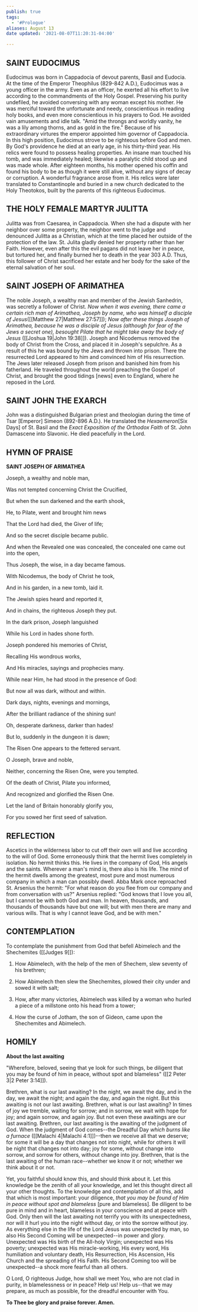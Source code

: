 ```yaml
---
publish: true
tags:
  - '#Prologue'
aliases: August 13
date updated: '2021-08-07T11:20:31-04:00'

---
```


## SAINT EUDOCIMUS

Eudocimus was born in Cappadocia of devout parents, Basil and Eudocia. At the time of the Emperor Theophilus (829-842 A.D.), Eudocimus was a young officer in the army. Even as an officer, he exerted all his effort to live according to the commandments of the Holy Gospel. Preserving his purity undefiled, he avoided conversing with any woman except his mother. He was merciful toward the unfortunate and needy, conscientious in reading holy books, and even more conscientious in his prayers to God. He avoided vain amusements and idle talk. "Amid the throngs and worldly vanity, he was a lily among thorns, and as gold in the fire." Because of his extraordinary virtures the emperor appointed him governor of Cappadocia. In this high position, Eudocimus strove to be righteous before God and men. By God's providence he died at an early age, in his thirty-third year. His relics were found to possess healing properties. An insane man touched his tomb, and was immediately healed; likewise a paralytic child stood up and was made whole. After eighteen months, his mother opened his coffin and found his body to be as though it were still alive, without any signs of decay or corruption. A wonderful fragrance arose from it. His relics were later translated to Constantinople and buried in a new church dedicated to the Holy Theotokos, built by the parents of this righteous Eudocimus.

## THE HOLY FEMALE MARTYR JULITTA

Julitta was from Caesarea, in Cappadocia. When she had a dispute with her neighbor over some property, the neighbor went to the judge and denounced Julitta as a Christian, which at the time placed her outside of the protection of the law. St. Julita gladly denied her property rather than her Faith. However, even after this the evil pagans did not leave her in peace, but tortured her, and finally burned her to death in the year 303 A.D. Thus, this follower of Christ sacrificed her estate and her body for the sake of the eternal salvation of her soul.

## SAINT JOSEPH OF ARIMATHEA

The noble Joseph, a wealthy man and member of the Jewish Sanhedrin, was secretly a follower of Christ. _Now when it was evening, there came a certain rich man of Arimathea, Joseph by name, who was himself a disciple of Jesus_([[Matthew 27|Matthew 27:57]]); _Now after these things Joseph of Arimathea, because he was a disciple of Jesus (although for fear of the Jews a secret one), besought Pilate that he might take away the body of Jesus_ ([[Joshua 19|John 19:38]]). Joseph and Nicodemus removed the body of Christ from the Cross, and placed it in Joseph's sepulchre. As a result of this he was bound by the Jews and thrown into prison. There the resurrected Lord appeared to him and convinced him of His resurrection. The Jews later released Joseph from prison and banished him from his fatherland. He traveled throughout the world preaching the Gospel of Christ, and brought the good tidings [news] even to England, where he reposed in the Lord.

## SAINT JOHN THE EXARCH

John was a distinguished Bulgarian priest and theologian during the time of Tsar [Emperor] Simeon (892-896 A.D.). He translated the _Hexaemeron_[Six Days] of St. Basil and the _Exact Exposition of the Orthodox Faith_ of St. John Damascene into Slavonic. He died peacefully in the Lord.

## HYMN OF PRAISE

**SAINT JOSEPH OF ARIMATHEA**

Joseph, a wealthy and noble man,

Was not tempted concerning Christ the Crucified,

But when the sun darkened and the earth shook,

He, to Pilate, went and brought him news

That the Lord had died, the Giver of life;

And so the secret disciple became public.

And when the Revealed one was concealed, the concealed one came
out into the open,

Thus Joseph, the wise, in a day became famous.

With Nicodemus, the body of Christ he took,

And in his garden, in a new tomb, laid it.

The Jewish spies heard and reported it,

And in chains, the righteous Joseph they put.

In the dark prison, Joseph languished

While his Lord in hades shone forth.

Joseph pondered his memories of Christ,

Recalling His wondrous works,

And His miracles, sayings and prophecies many.

While near Him, he had stood in the presence of God:

But now all was dark, without and within.

Dark days, nights, evenings and mornings,

After the brilliant radiance of the shining sun!

Oh, desperate darkness, darker than hades!

But lo, suddenly in the dungeon it is dawn;

The Risen One appears to the fettered servant.

O Joseph, brave and noble,

Neither, concerning the Risen One, were you tempted.

Of the death of Christ, Pilate you informed,

And recognized and glorified the Risen One.

Let the land of Britain honorably glorify you,

For you sowed her first seed of salvation.

## REFLECTION

Ascetics in the wilderness labor to cut off their own will and live according to the will of God. Some erroneously think that the hermit lives completely in isolation. No hermit thinks this. He lives in the company of God, His angels and the saints. Wherever a man's mind is, there also is his life. The mind of the hermit dwells among the greatest, most pure and most numerous company in which a man can possibly dwell. Abba Mark once reproached St. Arsenius the hermit: "For what reason do you flee from our company and from conversation with us?" Arsenius replied: "God knows that I love you all, but I cannot be with both God and man. In heaven, thousands, and thousands of thousands have but one will; but with men there are many and various wills. That is why I cannot leave God, and be with men."

## CONTEMPLATION

To contemplate the punishment from God that befell Abimelech and the Shechemites ([[Judges 9]]):

1. How Abimelech, with the help of the men of Shechem, slew seventy of his brethren;

2. How Abimelech then slew the Shechemites, plowed their city under and sowed it with salt;

3. How, after many victories, Abimelech was killed by a woman who hurled a piece of a millstone onto his head from a tower;

4. How the curse of Jotham, the son of Gideon, came upon the Shechemites and Abimelech.

## HOMILY

**About the last awaiting**

"Wherefore, beloved, seeing that ye look for such things, be diligent that you may be found of him in peace, without spot and blameless" ([[2 Peter 3|2 Peter 3:14]]).

Brethren, what is our last awaiting? In the night, we await the day, and in the day, we await the night; and again the day, and again the night. But this awaiting is not our last awaiting. Brethren, what is our last awaiting? In times of joy we tremble, waiting for sorrow; and in sorrow, we wait with hope for joy; and again sorrow, and again joy. But not even these awaitings are our last awaiting. Brethren, our last awaiting is the awaiting of the judgment of God. When the judgment of God comes--the Dreadful Day _which burns like a furnace_ ([[Malachi 4|Malachi 4:1]])--then we receive all that we deserve; for some it will be a day that changes not into night, while for others it will be night that changes not into day; joy for some, without change into sorrow, and sorrow for others, without change into joy. Brethren, that is the last awaiting of the human race--whether we know it or not; whether we think about it or not.

Yet, you faithful should know this, and should think about it. Let this knowledge be the zenith of all your knowledge, and let this thought direct all your other thoughts. To the knowledge and contemplation of all this, add that which is most important: your diligence, _that you may be found of Him in peace without spot and blameless_ [pure and blameless]. Be diligent to be pure in mind and in heart, blameless in your conscience and at peace with God. Only then will the last awaiting not terrify you with its unexpectedness, nor will it hurl you into the night without day, or into the sorrow without joy. As everything else in the life of the Lord Jesus was unexpected by man, so also His Second Coming will be unexpected--in power and glory. Unexpected was His birth of the All-holy Virgin; unexpected was His poverty; unexpected was His miracle-working, His every word, His humiliation and voluntary death, His Resurrection, His Ascension, His Church and the spreading of His Faith. His Second Coming too will be unexpected--a shock more fearful than all others.

O Lord, O righteous Judge, how shall we meet You, who are not clad in purity, in blamelessness or in peace? Help us! Help us--that we may prepare, as much as possible, for the dreadful encounter with You.

**To Thee be glory and praise forever. Amen.**
